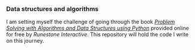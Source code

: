 ### Data structures and algorithms

I am setting myself the challenge of going through the book
[*Problem Solving with Algorithms and Data Structures using Python*](https://runestone.academy/runestone/static/pythonds/index.html)
provided online for free by *Runestone Interactive*.
This repository will hold the code I write on this journey.
